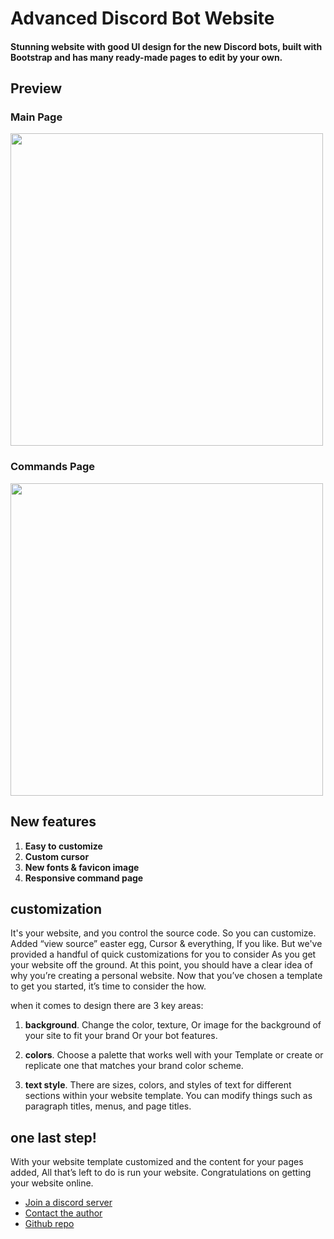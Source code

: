 # Advanced Discord Bot Website

<h4>Stunning website with good UI design for the new Discord bots,
built with Bootstrap and has many ready-made pages to edit by your own.</h4>

## Preview

### Main Page
<img src="/readme/gallery/3.jpg" style="height: 500px;">

### Commands Page

<img src="/readme/gallery/com.png" style="height: 500px;">

## New features

1. **Easy to customize**
2. **Custom cursor**
3. **New fonts & favicon image**
4. **Responsive command page**

## customization
It's your website, and you control the source code. So you can customize. Added “view source” easter egg,
Cursor & everything,
If you like. But we've provided a handful of quick customizations for you to consider
As you get your website off the ground.
At this point, you should have a clear idea of why you’re creating a personal website.
Now that you’ve chosen a template to get you started, it’s time to consider the how.
<p>when it comes to design there are 3 key areas:</p>

1. **background**. Change the color, texture,
Or image for the background of your site to fit your brand
Or your bot features.

2. **colors**. Choose a palette that works well with your 
Template or create or replicate one that matches your brand color scheme.

3. **text style**. There are sizes, colors, and styles of text for different sections within your website template.
You can modify things such as paragraph titles, menus, and page titles.

## one last step!
With your website template customized and the content for your pages added,
All that’s left to do is run your website.
Congratulations on getting your website online.


* [Join a discord server](https://discord.gg/CUgHj4X7uB)
* [Contact the author](https://github.com/Abhay557)
* [Github repo](https://github.com/Abhay557/Html5-Game)
